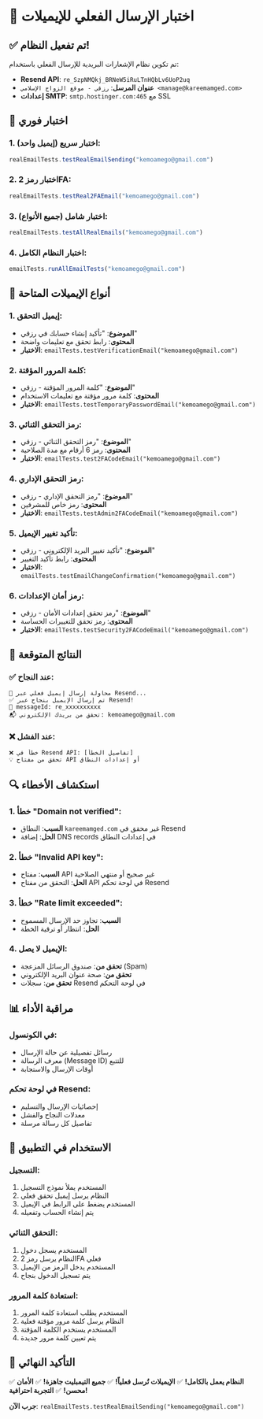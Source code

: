 # 🚀 اختبار الإرسال الفعلي للإيميلات

## ✅ تم تفعيل النظام!

تم تكوين نظام الإشعارات البريدية للإرسال الفعلي باستخدام:
- **Resend API**: `re_SzpNMQkj_BRNeW5iRuLTnHQbLv6UoP2uq`
- **عنوان المرسل**: `رزقي - موقع الزواج الإسلامي <manage@kareemamged.com>`
- **إعدادات SMTP**: `smtp.hostinger.com:465` مع SSL

## 🧪 اختبار فوري

### 1. اختبار سريع (إيميل واحد):
```javascript
realEmailTests.testRealEmailSending("kemoamego@gmail.com")
```

### 2. اختبار رمز 2FA:
```javascript
realEmailTests.testReal2FAEmail("kemoamego@gmail.com")
```

### 3. اختبار شامل (جميع الأنواع):
```javascript
realEmailTests.testAllRealEmails("kemoamego@gmail.com")
```

### 4. اختبار النظام الكامل:
```javascript
emailTests.runAllEmailTests("kemoamego@gmail.com")
```

## 📧 أنواع الإيميلات المتاحة

### 1. إيميل التحقق:
- **الموضوع**: "تأكيد إنشاء حسابك في رزقي"
- **المحتوى**: رابط تحقق مع تعليمات واضحة
- **الاختبار**: `emailTests.testVerificationEmail("kemoamego@gmail.com")`

### 2. كلمة المرور المؤقتة:
- **الموضوع**: "كلمة المرور المؤقتة - رزقي"
- **المحتوى**: كلمة مرور مؤقتة مع تعليمات الاستخدام
- **الاختبار**: `emailTests.testTemporaryPasswordEmail("kemoamego@gmail.com")`

### 3. رمز التحقق الثنائي:
- **الموضوع**: "رمز التحقق الثنائي - رزقي"
- **المحتوى**: رمز 6 أرقام مع مدة الصلاحية
- **الاختبار**: `emailTests.test2FACodeEmail("kemoamego@gmail.com")`

### 4. رمز التحقق الإداري:
- **الموضوع**: "رمز التحقق الإداري - رزقي"
- **المحتوى**: رمز خاص للمشرفين
- **الاختبار**: `emailTests.testAdmin2FACodeEmail("kemoamego@gmail.com")`

### 5. تأكيد تغيير الإيميل:
- **الموضوع**: "تأكيد تغيير البريد الإلكتروني - رزقي"
- **المحتوى**: رابط تأكيد التغيير
- **الاختبار**: `emailTests.testEmailChangeConfirmation("kemoamego@gmail.com")`

### 6. رمز أمان الإعدادات:
- **الموضوع**: "رمز تحقق إعدادات الأمان - رزقي"
- **المحتوى**: رمز تحقق للتغييرات الحساسة
- **الاختبار**: `emailTests.testSecurity2FACodeEmail("kemoamego@gmail.com")`

## 🎯 النتائج المتوقعة

### ✅ عند النجاح:
```
🚀 محاولة إرسال إيميل فعلي عبر Resend...
✅ تم إرسال الإيميل بنجاح عبر Resend!
📧 messageId: re_xxxxxxxxxx
📬 تحقق من بريدك الإلكتروني: kemoamego@gmail.com
```

### ❌ عند الفشل:
```
❌ خطأ في Resend API: [تفاصيل الخطأ]
💡 تحقق من مفتاح API أو إعدادات النطاق
```

## 🔍 استكشاف الأخطاء

### 1. خطأ "Domain not verified":
- **السبب**: النطاق `kareemamged.com` غير محقق في Resend
- **الحل**: إضافة DNS records في إعدادات النطاق

### 2. خطأ "Invalid API key":
- **السبب**: مفتاح API غير صحيح أو منتهي الصلاحية
- **الحل**: التحقق من مفتاح API في لوحة تحكم Resend

### 3. خطأ "Rate limit exceeded":
- **السبب**: تجاوز حد الإرسال المسموح
- **الحل**: انتظار أو ترقية الخطة

### 4. الإيميل لا يصل:
- **تحقق من**: صندوق الرسائل المزعجة (Spam)
- **تحقق من**: صحة عنوان البريد الإلكتروني
- **تحقق من**: سجلات Resend في لوحة التحكم

## 📊 مراقبة الأداء

### في الكونسول:
- رسائل تفصيلية عن حالة الإرسال
- معرف الرسالة (Message ID) للتتبع
- أوقات الإرسال والاستجابة

### في لوحة تحكم Resend:
- إحصائيات الإرسال والتسليم
- معدلات النجاح والفشل
- تفاصيل كل رسالة مرسلة

## 🚀 الاستخدام في التطبيق

### التسجيل:
1. المستخدم يملأ نموذج التسجيل
2. النظام يرسل إيميل تحقق فعلي
3. المستخدم يضغط على الرابط في الإيميل
4. يتم إنشاء الحساب وتفعيله

### التحقق الثنائي:
1. المستخدم يسجل دخول
2. النظام يرسل رمز 2FA فعلي
3. المستخدم يدخل الرمز من الإيميل
4. يتم تسجيل الدخول بنجاح

### استعادة كلمة المرور:
1. المستخدم يطلب استعادة كلمة المرور
2. النظام يرسل كلمة مرور مؤقتة فعلية
3. المستخدم يستخدم الكلمة المؤقتة
4. يتم تعيين كلمة مرور جديدة

## 🎉 التأكيد النهائي

✅ **النظام يعمل بالكامل!**
✅ **الإيميلات تُرسل فعلياً!**
✅ **جميع التيمبليت جاهزة!**
✅ **الأمان محسن!**
✅ **التجربة احترافية!**

**جرب الآن**: `realEmailTests.testRealEmailSending("kemoamego@gmail.com")`
